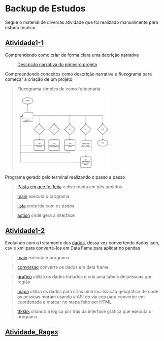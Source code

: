 # Backup de Estudos
Segue o material de diversas atividade que foi realizado manualmente para estudo tecnico

## [Atividade1-1](<Atividade1-1>)

Comprendendo como criar de forma clara uma decrição narrativa
>   [Descrição narrativa do primeiro projeto](<Atividade1-1/DESCRIÇÃO NARRATIVA/Descrição Narrativa Atv1-1.txt>)


Compreendendo conceitos como descrição narrativa e fluxograma para começar a criação de um projeto
    
>   Fluxograma simples de como funconaria 
>
>   <img src="./Atividade1-1/FLUXOGRAMA/Fluxograma.png" width="300">

Programa gerado pelo terminal realizando o passo a passo

>[Pasta em que foi feita](<Atividade1-1/PROGRAM>) e distribuida em três projetos
>
>[main](<Atividade1-1/PROGRAM/main.py>) executa o programa
>
>[lista](<Atividade1-1/PROGRAM/lista.py>) onde ida com os dados
>
>[action](<Atividade1-1 /PROGRAM/action.py>) onde gera a interface

## [Atividade1-2 ](<Atividade1-1>)

Evoluindo com o tratamento dos [dados](Atividade1-2/data), dessa vez convertendo dados json, csv e xml para converte-los em Data Fame para aplicar no pandas

>   [main](Atividade1-2/main/main.py) 
    executa o programa

>   [conversao](Atividade1-2/main/conversao.py) 
    converte os dados em data frame

>   [grafico](Atividade1-2/main/grafrico.py)
    utiliza os dados tratados e cria uma tabela de pessoas por região

>   [mapa](Atividade1-2/main/mapa.py) 
    utiliza os dados para crias uma localização geografica de onde as pessoas moram usando a API do via cep para converter em coordenada e marcar no mapa feito por HTML

>   [ttkkkk](Atividade1-2/main/ttkkk.py) criando a logica por trás da interface gráfica que executa o programa

## [Atividade_Ragex](Atividade_Ragex)

